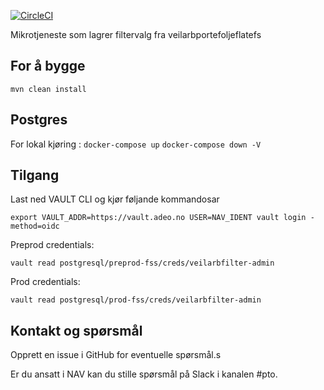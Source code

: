 [![CircleCI](https://circleci.com/gh/navikt/veilarbfilter.svg?style=svg)](https://circleci.com/gh/navikt/veilarbfilter)

Mikrotjeneste som lagrer filtervalg fra veilarbportefoljeflatefs

## For å bygge
`mvn clean install`

## Postgres
For lokal kjøring :
`docker-compose up`
`docker-compose down -V`

## Tilgang
Last ned VAULT CLI og kjør føljande kommandosar

`export VAULT_ADDR=https://vault.adeo.no USER=NAV_IDENT
vault login -method=oidc`

Preprod credentials:

`vault read postgresql/preprod-fss/creds/veilarbfilter-admin`

Prod credentials:

`vault read postgresql/prod-fss/creds/veilarbfilter-admin`

## Kontakt og spørsmål
Opprett en issue i GitHub for eventuelle spørsmål.s

Er du ansatt i NAV kan du stille spørsmål på Slack i kanalen #pto.
